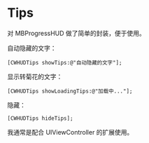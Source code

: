 Tips
====

对 MBProgressHUD 做了简单的封装，便于使用。


自动隐藏的文字：

    [CWHUDTips showTips:@"自动隐藏的文字"];
    
显示转菊花的文字：

    [CWHUDTips showLoadingTips:@"加载中..."];
    
隐藏：

    [CWHUDTips hideTips];
    
    
我通常是配合 UIViewController 的扩展使用。